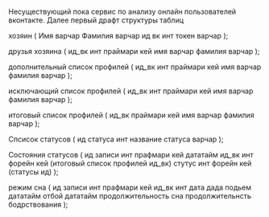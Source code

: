 Несуществующий пока сервис по анализу онлайн пользователей вконтакте.
Далее первый драфт структуры таблиц

хозяин
(
	Имя варчар
	Фамилия варчар
	ид вк инт
	токен варчар
);

друзья хозяина
(
	ид_вк инт праймари кей
	имя варчар
	фамилия варчар
);

дополнительный список профилей
(
	ид_вк инт праймари кей
	имя варчар
	фамилия варчар
);

исключающий список профилей
(
	ид_вк инт праймари кей
	имя варчар
	фамилия варчар
);

итоговый список профилей
(
	ид_вк праймари кей
	имя варчар
	фамилия варчар
);

Спсисок статусов
(
	ид статуса инт
	название статуса варчар
);

Состояния статусов
(
	ид записи инт прафмари кей
	дататайм
	ид_вк инт форейн кей (итоговый список профилей ид_вк)
	стутус инт форейн кей (статусы ид)
);

режим сна
(
	ид записи инт прафмари кей
	ид_вк инт
	дата дада
	подьем дататайм
	отбой дататайм
	продолжительность сна
	продолжительнсть бодрствования
);

